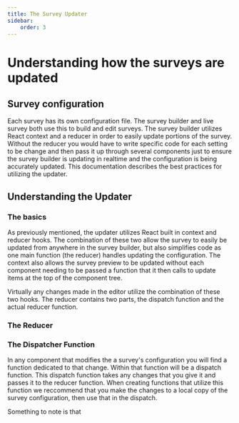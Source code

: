 ```yaml
---
title: The Survey Updater
sidebar: 
    order: 3
---
```


# Understanding how the surveys are updated

## Survey configuration

Each survey has its own configuration file. The survey builder and live survey both use this to build and edit surveys. The survey builder utilizes React context and a reducer in order to easily update portions of the survey. Without the reducer you would have to write specific code for each setting to be change and then pass it up through several components just to ensure the survey builder is updating in realtime and the configuration is being accurately updated. This documentation describes the best practices for utilizing the updater.

## Understanding the Updater

### The basics

As previously mentioned, the updater utilizes React built in context and reducer hooks. The combination of these two allow the survey to easily be updated from anywhere in the survey builder, but also simplifies code as one main function (the reducer) handles updating the configuration. The context also allows the survey preview to be updated without each component needing to be passed a function that it then calls to update items at the top of the component tree. 

Virtually any changes made in the editor utilize the combination of these two hooks. The reducer contains two parts, the dispatch function and the actual reducer function. 

### The Reducer



### The Dispatcher Function

In any component that modifies the a survey's configuration you will find a function dedicated to that change. Within that function will be a dispatch function. This dispatch function takes any changes that you give it and passes it to the reducer function. When creating functions that utilize this function we reccommend that you make the changes to a local copy of the survey configuration, then use that in the dispatch. 

Something to note is that

